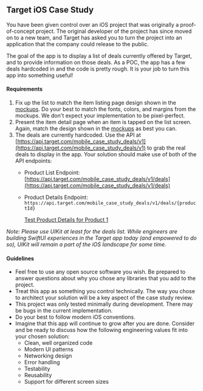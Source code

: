 ## Target iOS Case Study
You have been given control over an iOS project that was originally a proof-of-concept project. The original developer of the project has since moved on to a new team,
and Target has asked you to turn the project into an application that the company could release to the public.

The goal of the app is to display a list of deals currently offered by Target, and to provide information on those deals.
As a POC, the app has a few deals hardcoded in and the code is pretty rough. It is your job to turn this app into something useful!

#### Requirements
1. Fix up the list to match the item listing page design shown in the [mockups](https://www.figma.com/file/bJmbkTubmeeQCpD9c0RgjZ/iOS-Technical-Screener). Do your best to match the fonts, colors, and margins from the mockups. We don't expect your implementation to be pixel-perfect.
2. Present the item detail page when an item is tapped on the list screen. Again, match the design shown in the [mockups](https://www.figma.com/file/bJmbkTubmeeQCpD9c0RgjZ/iOS-Technical-Screener) as best you can.
3. The deals are currently hardcoded. Use the API at [https://api.target.com/mobile_case_study_deals/v1](https://api.target.com/mobile_case_study_deals/v1) to grab the real deals to display in the app. Your solution should make use of both of the API endpoints:
      * Product List Endpoint: 
        [https://api.target.com/mobile_case_study_deals/v1/deals](https://api.target.com/mobile_case_study_deals/v1/deals)
        
      * Product Details Endpoint:
        `https://api.target.com/mobile_case_study_deals/v1/deals/{productId}`
        
        [Test Product Details for Product 1](https://api.target.com/mobile_case_study_deals/v1/deals/1)

_Note: Please use UIKit at least for the deals list. While engineers are building SwiftUI experiences in the Target app today (and empowered to do so), UIKit will remain a part of the iOS landscape for some time._

#### Guidelines
- Feel free to use any open source software you wish. Be prepared to answer questions about why you chose any libraries that you add to the project.
- Treat this app as something you control technically. The way you chose to architect your solution will be a key aspect of the case study review.
- This project was only tested minimally during development.  There may be bugs in the current implementation.
- Do your best to follow modern iOS conventions.
- Imagine that this app will continue to grow after you are done. Consider and be ready to discuss how the following engineering values fit into your chosen solution:
	- Clean, well organized code
	- Modern UI patterns
	- Networking design
	- Error handling
	- Testability
	- Reusability
	- Support for different screen sizes
